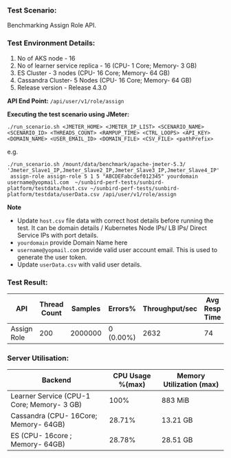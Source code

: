 ### Test Scenario:

Benchmarking Assign Role API.

### Test Environment Details:
1. No of AKS node - 16
2. No of learner service replica - 16 (CPU- 1 Core; Memory- 3 GB)
4. ES Cluster - 3 nodes (CPU- 16 Core; Memory- 64 GB)
5. Cassandra Cluster- 5 Nodes (CPU- 16 Core; Memory- 64 GB)
6. Release version - Release 4.3.0

**API End Point:** 
`/api/user/v1/role/assign`


**Executing the test scenario using JMeter:**

```./run_scenario.sh <JMETER_HOME> <JMETER_IP_LIST> <SCENARIO_NAME> <SCENARIO_ID> <THREADS_COUNT> <RAMPUP_TIME> <CTRL_LOOPS> <API_KEY> <DOMAIN_NAME> <USER_EMAIL_ID> <DOMAIN_FILE> <CSV_FILE> <pathPrefix> ```

e.g.  

```./run_scenario.sh /mount/data/benchmark/apache-jmeter-5.3/ 'Jmeter_Slave1_IP,Jmeter_Slave2_IP,Jmeter_Slave3_IP,Jmeter_Slave4_IP'  assign-role assign-role 5 1 5 "ABCDEFabcdef012345" yourdomain username@yopmail.com  ~/sunbird-perf-tests/sunbird-platform/testdata/host.csv ~/sunbird-perf-tests/sunbird-platform/testdata/userData.csv /api/user/v1/role/assign```

**Note**
- Update `host.csv` file data with correct host details before running the test. It can be domain details / Kubernetes Node IPs/ LB IPs/ Direct Service IPs with port details.
- `yourdomain` provide Domain Name here 
- `username@yopmail.com` provide valid user account email. This is used to generate the user token.
- Update `userData.csv` with valid user details.

### Test Result:


| API           | Thread Count  | Samples  | Errors%   | Throughput/sec  |Avg Resp Time  |   95th pct  |  99th pct   |
| ------------- | ------------- | -------- | --------- | --------------- |---------------|-------------|-------------|
| Assign Role   | 200           | 2000000   | 0 (0.00%) | 2632        |   74         |      187    |  214       |

### Server Utilisation:
| Backend          | CPU Usage %(max) | Memory Utilization (max) |
| ------------- | ------------- |------------- |
| Learner Service (CPU-1 Core; Memory- 3 GB)  |100% |883 MiB |
| Cassandra (CPU- 16Core; Memory- 64GB)|  28.71% | 13.21 GB |
| ES (CPU- 16core ; Memory- 64GB)|28.78% | 28.51 GB|

